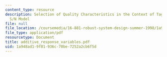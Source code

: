 ```yaml
---
content_type: resource
description: Selection of Quality Characteristics in the Context of Taguchi?s Additive
  S/N Model
file: null
file_location: /coursemedia/16-881-robust-system-design-summer-1998/1a948ad19f81936c70be7252a2cb6f5d_additive_response_variables.pdf
file_type: application/pdf
resourcetype: Document
title: additive_response_variables.pdf
uid: 1a948ad1-9f81-936c-70be-7252a2cb6f5d
---
```

